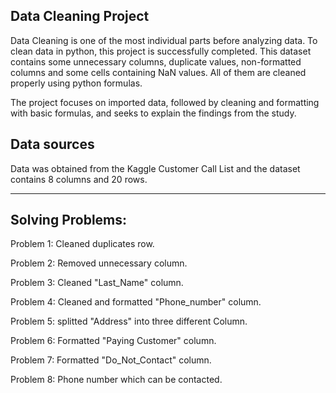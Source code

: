 ## Data Cleaning Project
Data Cleaning is one of the most individual parts before analyzing data. To clean data in python, this project is successfully completed. This dataset contains some unnecessary columns, duplicate values, non-formatted columns and some cells containing NaN values. All of them are cleaned properly using python formulas.  

The project focuses on imported data, followed by cleaning and formatting with basic formulas, and seeks to explain the findings from the study.

## Data sources
Data was obtained from the Kaggle Customer Call List and the dataset contains 8 columns and 20 rows.

****************************************************************************************************

## Solving Problems: 

Problem 1: Cleaned duplicates row.  

Problem 2: Removed unnecessary column.  

Problem 3: Cleaned "Last_Name" column.  

Problem 4: Cleaned and formatted "Phone_number" column.  

Problem 5: splitted "Address" into three different Column.  

Problem 6: Formatted "Paying Customer" column.  

Problem 7: Formatted "Do_Not_Contact" column.  

Problem 8: Phone number which can be contacted.

